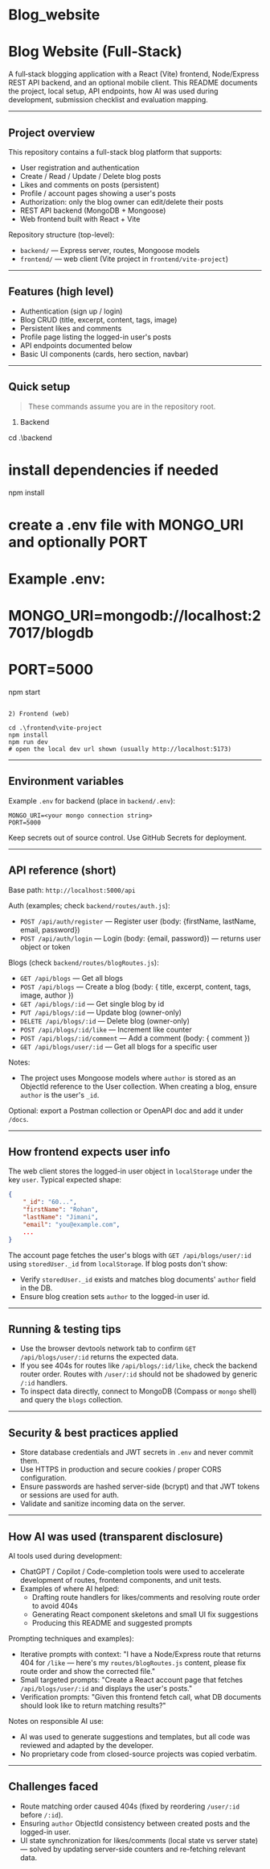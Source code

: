 # Blog_website

# Blog Website (Full‑Stack)

A full‑stack blogging application with a React (Vite) frontend, Node/Express REST API backend, and an optional mobile client. This README documents the project, local setup, API endpoints, how AI was used during development, submission checklist and evaluation mapping.

---

## Project overview

This repository contains a full-stack blog platform that supports:

- User registration and authentication
- Create / Read / Update / Delete blog posts
- Likes and comments on posts (persistent)
- Profile / account pages showing a user's posts
- Authorization: only the blog owner can edit/delete their posts
- REST API backend (MongoDB + Mongoose)
- Web frontend built with React + Vite


Repository structure (top-level):

- `backend/` — Express server, routes, Mongoose models
- `frontend/` — web client (Vite project in `frontend/vite-project`)

---

## Features (high level)

- Authentication (sign up / login)
- Blog CRUD (title, excerpt, content, tags, image)
- Persistent likes and comments
- Profile page listing the logged-in user's posts
- API endpoints documented below
- Basic UI components (cards, hero section, navbar)

---

## Quick setup

> These commands assume you are in the repository root.

1) Backend


cd .\backend
# install dependencies if needed
npm install
# create a .env file with MONGO_URI and optionally PORT
# Example .env:
# MONGO_URI=mongodb://localhost:27017/blogdb
# PORT=5000
npm start
```

2) Frontend (web)

cd .\frontend\vite-project
npm install
npm run dev
# open the local dev url shown (usually http://localhost:5173)
```



---

## Environment variables

Example `.env` for backend (place in `backend/.env`):

```
MONGO_URI=<your mongo connection string>
PORT=5000

```

Keep secrets out of source control. Use GitHub Secrets for deployment.

---

## API reference (short)

Base path: `http://localhost:5000/api`

Auth (examples; check `backend/routes/auth.js`):
- `POST /api/auth/register` — Register user (body: {firstName, lastName, email, password})
- `POST /api/auth/login` — Login (body: {email, password}) — returns user object or token

Blogs (check `backend/routes/blogRoutes.js`):
- `GET /api/blogs` — Get all blogs
- `POST /api/blogs` — Create a blog (body: { title, excerpt, content, tags, image, author })
- `GET /api/blogs/:id` — Get single blog by id
- `PUT /api/blogs/:id` — Update blog (owner-only)
- `DELETE /api/blogs/:id` — Delete blog (owner-only)
- `POST /api/blogs/:id/like` — Increment like counter
- `POST /api/blogs/:id/comment` — Add a comment (body: { comment })
- `GET /api/blogs/user/:id` — Get all blogs for a specific user

Notes:
- The project uses Mongoose models where `author` is stored as an ObjectId reference to the User collection. When creating a blog, ensure `author` is the user's `_id`.

Optional: export a Postman collection or OpenAPI doc and add it under `/docs`.

---

## How frontend expects user info

The web client stores the logged-in user object in `localStorage` under the key `user`. Typical expected shape:

```json
{
	"_id": "60...",
	"firstName": "Rohan",
	"lastName": "Jimani",
	"email": "you@example.com",
	...
}
```

The account page fetches the user's blogs with `GET /api/blogs/user/:id` using `storedUser._id` from `localStorage`. If blog posts don't show:
- Verify `storedUser._id` exists and matches blog documents' `author` field in the DB.
- Ensure blog creation sets `author` to the logged-in user id.

---

## Running & testing tips

- Use the browser devtools network tab to confirm `GET /api/blogs/user/:id` returns the expected data.
- If you see 404s for routes like `/api/blogs/:id/like`, check the backend router order. Routes with `/user/:id` should not be shadowed by generic `/:id` handlers.
- To inspect data directly, connect to MongoDB (Compass or `mongo` shell) and query the `blogs` collection.

---

## Security & best practices applied

- Store database credentials and JWT secrets in `.env` and never commit them.
- Use HTTPS in production and secure cookies / proper CORS configuration.
- Ensure passwords are hashed server-side (bcrypt) and that JWT tokens or sessions are used for auth.
- Validate and sanitize incoming data on the server.

---

## How AI was used (transparent disclosure)

AI tools used during development:
- ChatGPT / Copilot / Code-completion tools were used to accelerate development of routes, frontend components, and unit tests.
- Examples of where AI helped:
	- Drafting route handlers for likes/comments and resolving route order to avoid 404s
	- Generating React component skeletons and small UI fix suggestions
	- Producing this README and suggested prompts

Prompting techniques and examples):
- Iterative prompts with context: "I have a Node/Express route that returns 404 for `/like` — here's my `routes/blogRoutes.js` content, please fix route order and show the corrected file."  
- Small targeted prompts: "Create a React account page that fetches `/api/blogs/user/:id` and displays the user's posts."  
- Verification prompts: "Given this frontend fetch call, what DB documents should look like to return matching results?"

Notes on responsible AI use:
- AI was used to generate suggestions and templates, but all code was reviewed and adapted by the developer.
- No proprietary code from closed-source projects was copied verbatim.

---

## Challenges faced

- Route matching order caused 404s (fixed by reordering `/user/:id` before `/:id`).
- Ensuring `author` ObjectId consistency between created posts and the logged-in user.
- UI state synchronization for likes/comments (local state vs server state) — solved by updating server-side counters and re-fetching relevant data.



